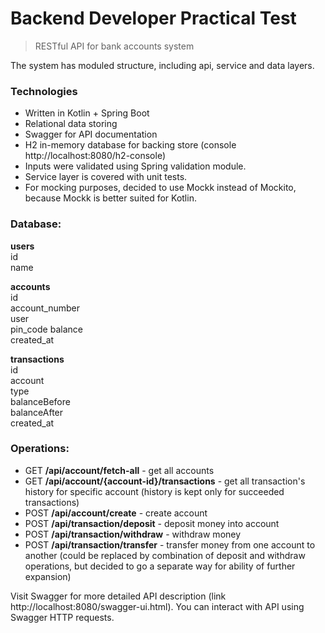 
# Backend Developer Practical Test

> RESTful API for bank accounts system

The system has moduled structure, including api, service and data layers.

### Technologies
- Written in Kotlin + Spring Boot
- Relational data storing 
- Swagger for API documentation 
- H2 in-memory database for backing store (console http://localhost:8080/h2-console)
- Inputs were validated using Spring validation module. 
- Service layer is covered with unit tests.
- For mocking purposes, decided to use Mockk instead of Mockito, because Mockk is better suited for Kotlin.  

### Database:

**users**  
id  
name

**accounts**  
id  
account_number  
user  
pin_code
balance  
created_at

**transactions**  
id  
account   
type  
balanceBefore  
balanceAfter  
created_at

### Operations:  

- GET **/api/account/fetch-all** - get all accounts
- GET **/api/account/{account-id}/transactions** - get all transaction's history for specific account (history is kept only for succeeded transactions)
- POST **/api/account/create** - create account
- POST **/api/transaction/deposit** - deposit money into account
- POST **/api/transaction/withdraw** - withdraw money 
- POST **/api/transaction/transfer** - transfer money from one account to another (could be replaced by combination of deposit and withdraw operations, but decided to go a separate way for ability of further expansion)

Visit Swagger for more detailed API description (link http://localhost:8080/swagger-ui.html). You can interact with API using Swagger HTTP requests.


